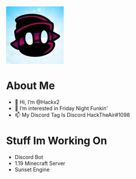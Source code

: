 ![Icon](Icon.jpg)

# About Me
- 👋 Hi, I’m @Hackx2
- 👀 I’m interested in Friday Night Funkin'
- 📫 My Discord Tag Is Discord HackTheAir#1098

# Stuff Im Working On
- Discord Bot
- 1.19 Minecraft Server
- Sunset Engine

<!---
Hackx2/Hackx2 is a ✨ special ✨ repository because its `README.md` (this file) appears on your GitHub profile.
You can click the Preview link to take a look at your changes.
--->


<!---yea hi all hehehhehehehehehhehehehehheheehehheh ehehehe
ayo
UwU
OwO

Funfact i am not gonna change this 

08/07/2022 Its still here
09/07/2022 Still here
--->
